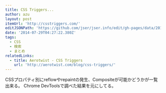 ```yaml
---
title: CSS Triggers...
author: azu
layout: post
itemUrl: 'http://csstriggers.com/'
editJSONPath: 'https://github.com/jser/jser.info/edit/gh-pages/data/2014/07/index.json'
date: '2014-07-29T04:27:22.380Z'
tags:
  - CSS
  - 検索
  - まとめ
relatedLinks:
  - title: Aerotwist - CSS Triggers
    url: 'http://aerotwist.com/blog/css-triggers/'
---
```

CSSプロパティ別にreflowやrepaintの発生、Compositeが可能かどうかが一覧出来る。
Chrome DevToolsで調べた結果を元にしてる。
